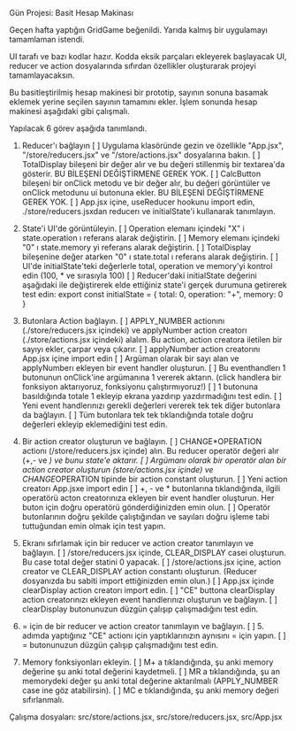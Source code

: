 Gün Projesi: Basit Hesap Makinası

Geçen hafta yaptığın GridGame beğenildi. Yarıda kalmış bir uygulamayı tamamlaman istendi.

UI tarafı ve bazı kodlar hazır. Kodda eksik parçaları ekleyerek başlayacak UI, reducer ve action dosyalarında sıfırdan özellikler oluşturarak projeyi tamamlayacaksın.

Bu basitleştirilmiş hesap makinesi bir prototip, sayının sonuna basamak eklemek yerine seçilen sayının tamamını ekler. İşlem sonunda hesap makinesi aşağıdaki gibi çalışmalı.

Yapılacak 6 görev aşağıda tanımlandı.

1. Reducer'ı bağlayın
   [ ] Uygulama klasöründe gezin ve özellikle "App.jsx", "/store/reducers.jsx" ve "/store/actions.jsx" dosyalarına bakın.
   [ ] TotalDisplay bileşeni bir değer alır ve bu değeri stillenmiş bir textarea'da gösterir. BU BİLEŞENİ DEĞİŞTİRMENE GEREK YOK.
   [ ] CalcButton bileşeni bir onClick metodu ve bir değer alır, bu değeri görüntüler ve onClick metodunu ui butonuna ekler. BU BİLEŞENİ DEĞİŞTİRMENE GEREK YOK.
   [ ] App.jsx içine, useReducer hookunu import edin, ./store/reducers.jsxdan reducerı ve initialState'i kullanarak tanımlayın.

2. State'i UI'de görüntüleyin.
   [ ] Operation elemanı içindeki "X" i state.operation ı referans alarak değiştirin.
   [ ] Memory elemanı içindeki "0" ı state.memory yi referans alarak değiştirin.
   [ ] TotalDisplay bileşenine değer atarken "0" ı state.total ı referans alarak değiştirin.
   [ ] UI'de initialState'teki değerlerle total, operation ve memory'yi kontrol edin (100, \* ve sırasıyla 100)
   [ ] Reducer'daki initialState değerini aşağıdaki ile değiştirerek elde ettiğiniz state'i gerçek durumuna getirerek test edin:
   export const initialState = {
   total: 0,
   operation: "+",
   memory: 0
   }

3. Butonlara Action bağlayın.
   [ ] APPLY_NUMBER actionını (./store/reducers.jsx içindeki) ve applyNumber action creatorı (./store/actions.jsx içindeki) alalım. Bu action, action creatora iletilen bir sayıyı ekler, çarpar veya çıkarır.
   [ ] applyNumber action creatorını App.jsx içine import edin
   [ ] Argüman olarak bir sayı alan ve applyNumberı ekleyen bir event handler oluşturun.
   [ ] Bu eventhandlerı 1 butonunun onClick'ine argümanına 1 vererek aktarın. (click handlera bir fonksiyon aktarıyoruz, fonksiyonu çalıştırmıyoruz!)
   [ ] 1 butonuna basıldığında totale 1 ekleyip ekrana yazdırıp yazdırmadığını test edin.
   [ ] Yeni event handlerınızı gerekli değerleri vererek tek tek diğer butonlara da bağlayın.
   [ ] Tüm butonlara tek tek tıklandığında totale doğru değerleri ekleyip eklemediğini test edin.

4. Bir action creator oluşturun ve bağlayın.
   [ ] CHANGE*OPERATION actionı (/store/reducers.jsx içinde) alın. Bu reducer operatör değeri alır (+,- ve *) ve bunu state'e aktarır.
   [ ] Argümanı olarak bir operatör alan bir action creator oluşturun (store/actions.jsx içinde) ve CHANGE*OPERATION tipinde bir action constant oluşturun.
   [ ] Yeni action creatorı App.jsxe import edin
   [ ] +, - ve * butonlarına tıklandığında, ilgili operatörü acton creatorınıza ekleyen bir event handler oluşturun. Her buton için doğru operatörü gönderdiğinizden emin olun.
   [ ] Operatör butonlarının doğru şekilde çalıştığından ve sayıları doğru işleme tabi tuttuğundan emin olmak için test yapın.

5. Ekranı sıfırlamak için bir reducer ve action creator tanımlayın ve bağlayın.
   [ ] /store/reducers.jsx içinde, CLEAR_DISPLAY casei oluşturun. Bu case total değer statini 0 yapacak.
   [ ] /store/actions.jsx içine, action creator ve CLEAR_DISPLAY action constantı oluşturun. (Reducer dosyanızda bu sabiti import ettiğinizden emin olun.)
   [ ] App.jsx içinde clearDisplay action creatorı import edin.
   [ ] "CE" buttona clearDisplay action creatorınızı ekleyen event handlerınızı oluşturun ve bağlayın.
   [ ] clearDisplay butonunuzun düzgün çalışıp çalışmadığını test edin.

6. = için de bir reducer ve action creator tanımlayın ve bağlayın.
   [ ] 5. adımda yaptığınız "CE" actionı için yaptıklarınızın aynısını = için yapın.
   [ ] = butonunuzun düzgün çalışıp çalışmadığını test edin.

7. Memory fonksiyonları ekleyin.
   [ ] M+ a tıklandığında, şu anki memory değerine şu anki total değerini kaydetmeli.
   [ ] MR a tıklandığında, şu an memorydeki değer şu anki total değerine aktarılmalı (APPLY_NUMBER case ine göz atabilirsin).
   [ ] MC e tıklandığında, şu anki memory değeri sıfırlanmalı.

Çalışma dosyaları: src/store/actions.jsx, src/store/reducers.jsx, src/App.jsx
